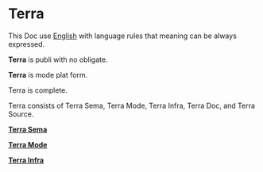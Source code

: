 # Terra





This Doc use [English](English/a.md) with language rules that meaning can be always expressed.





**Terra** is publi with no obligate.





**Terra** is mode plat form.


Terra is complete.


Terra consists of Terra Sema, Terra Mode, Terra Infra, Terra Doc, and Terra Source.



[**Terra Sema**](TerraSema/a.md)



[**Terra Mode**](TerraMode/a.md)



[**Terra Infra**](TerraInfra/a.md)